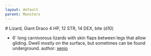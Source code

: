 ```yaml
---
layout: default
parent: Monsters
---
```

# Lizard, Giant Draco
4 HP, 12 STR, 14 DEX, bite (d10)
- 6' long carnivorous lizards with skin flaps between legs that allow gliding. Dwell mostly on the surface, but sometimes can be found underground.
author: [xenio](https://xenioinabottle.blogspot.com)
